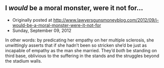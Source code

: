 ## I <em>would</em> be a moral monster, were it not for…

 * Originally posted at http://www.lawyersgunsmoneyblog.com/2012/09/i-would-be-a-moral-monster-were-it-not-for
 * Sunday, September 09, 2012

In other words: by predicating her empathy on her multiple sclerosis, she unwittingly asserts that if she hadn’t been so stricken she’d be just as incapable of empathy as the man she married. They’d _both_ be standing on third base, oblivious to the suffering in the stands and the struggles beyond the stadium walls.